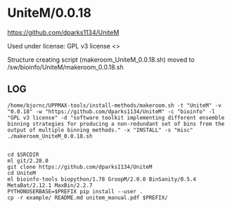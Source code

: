 UniteM/0.0.18
========================

<https://github.com/dparks1134/UniteM>

Used under license:
GPL v3 license
<>

Structure creating script (makeroom_UniteM_0.0.18.sh) moved to /sw/bioinfo/UniteM/makeroom_0.0.18.sh

LOG
---

    /home/bjornc/UPPMAX-tools/install-methods/makeroom.sh -t "UniteM" -v "0.0.18" -w "https://github.com/dparks1134/UniteM" -c "bioinfo" -l "GPL v3 license" -d "software toolkit implementing different ensemble binning strategies for producing a non-redundant set of bins from the output of multiple binning methods." -x "INSTALL" -s "misc"
    ./makeroom_UniteM_0.0.18.sh
    

    cd $SRCDIR
    ml git/2.28.0
    git clone https://github.com/dparks1134/UniteM
    cd UniteM
    ml bioinfo-tools biopython/1.78 GroopM/2.0.0 BinSanity/0.5.4 MetaBat/2.12.1 MaxBin/2.2.7
    PYTHONUSERBASE=$PREFIX pip install --user .
    cp -r example/ README.md unitem_manual.pdf $PREFIX/


